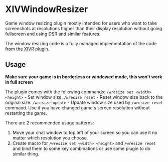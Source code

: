 # XIVWindowResizer

Game window resizing plugin mostly intended for users who want to take screenshots at resolutions higher than their display resolution without going fullscreen and using DSR and similar features.

The window resizing code is a fully managed implementation of the code from the [XIVR](https://github.com/ProjectMimer/xivr) plugin.

## Usage
**Make sure your game is in borderless or windowed mode, this won't work in full screen**

The plugin comes with the following commands:
`/wresize set <width> <height>` - Set window size.
`/wresize reset` - Reset window size back to the original size.
`/wresize update` - Update window size used by `/wresize reset` command. Use if you have changed game's screen resolution without restarting the game.

There are 2 recommended usage patterns:
1) Move your chat window to top left of your screen so you can use it no matter which resolution you choose.
2) Create macro for `/wresize set <width> <height>` and `/wresize reset` and bind them to some key combinations or use some plugin to do similar thing.